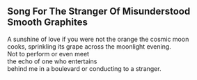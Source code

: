 Song For The Stranger Of Misunderstood Smooth Graphites
-------------------------------------------------------
A sunshine of love if you were not the orange the cosmic moon  
cooks, sprinkling its grape across the moonlight evening.  
Not to perform or even meet  
the echo of one who entertains  
behind me in a boulevard or conducting to a stranger.  
